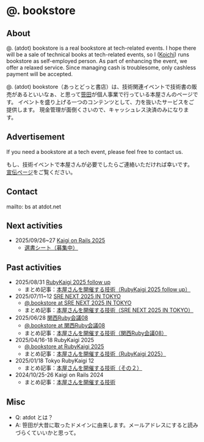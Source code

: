 # @. bookstore

## About

@. (atdot) bookstore is a real bookstore at tech-related events. I hope there will be a sale of technical books at tech-related events, so I ([Koichi](https://www.atdot.net)) runs bookstore as self-employed person.
As part of enhancing the event, we offer a relaxed service.
Since managing cash is troublesome, only cashless payment will be accepted.

@. (atdot) bookstore（あっとどっと書店）は、技術関連イベントで技術書の販売があるといいなぁ、と思って[笹田](https://www.atdot.net)が個人事業で行っている本屋さんのページです。
イベントを盛り上げる一つのコンテンツとして、力を抜いたサービスをご提供します。
現金管理が面倒くさいので、キャッシュレス決済のみになります。

## Advertisement

If you need a bookstore at a tech event, please feel free to contact us.

もし、技術イベントで本屋さんが必要でしたらご連絡いただければ幸いです。
[宣伝ページ](ad.md)をご覧ください。

## Contact

mailto: bs at atdot.net

## Next activities

- 2025/09/26~27 [Kaigi on Rails 2025](https://kaigionrails.org/2025/)
  - [選書シート（募集中）](https://docs.google.com/spreadsheets/d/1fxahnJfXbn8a1QHNPJOx-GXBb0p-Mhbx9AXdIQxGkRo/edit?usp=sharing)

## Past activities

- 2025/08/31 [RubyKaigi 2025 follow up](https://rhc.connpass.com/event/356128/)
  - まとめ記事：[本屋さんを開催する技術（RubyKaigi 2025 follow up）](https://zenn.dev/ko1/articles/1e73f9d191f609) 
- 2025/07/11~12 [SRE NEXT 2025 IN TOKYO](https://sre-next.dev/2025/)
  - [@.bookstore at SRE NEXT 2025 IN TOKYO](./activities/srenext2025.html)
  - まとめ記事：[本屋さんを開催する技術（SRE NEXT 2025 IN TOKYO）](https://zenn.dev/ko1/articles/7672f77240c979)
- 2025/06/28 [関西Ruby会議08](https://regional.rubykaigi.org/kansai08/)
  - [@.bookstore at 関西Ruby会議08](./activities/kanrk08.html)
  - まとめ記事：[本屋さんを開催する技術（関西Ruby会議08）](https://zenn.dev/ko1/articles/c9d4eb8f0b1390) 
- 2025/04/16-18 RubyKaigi 2025
  - [@.bookstore at RubyKaigi 2025](./activities/rubykaigi2025.html)
  - まとめ記事：[本屋さんを開催する技術（RubyKaigi 2025）](https://zenn.dev/ko1/articles/4341ab3fd924b1)
- 2025/01/18 Tokyo RubyKaigi 12
  - まとめ記事：[本屋さんを開催する技術（その２）](https://zenn.dev/ko1/articles/abd2346d4ce004)
- 2024/10/25-26 Kaigi on Rails 2024
  - まとめ記事：[本屋さんを開催する技術](https://zenn.dev/ko1/articles/bf47077f40d793)

## Misc

* Q: atdot とは？
* A: 笹田が大昔に取ったドメインに由来します。メールアドレスにすると読みづらくていいかと思って。
